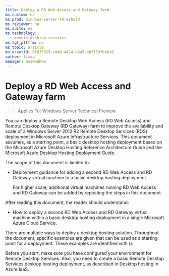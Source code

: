 ```yaml
---
title: Deploy a RD Web Access and Gateway farm
ms.custom: na
ms.prod: windows-server-threshold
ms.reviewer: na
ms.suite: na
ms.technology: 
  - remote-desktop-services
ms.tgt_pltfrm: na
ms.topic: article
ms.assetid: 6f837325-cd40-4414-a8a5-ebf759fbbb18
author: lizap
manager: msswadhwa
---
```

# Deploy a RD Web Access and Gateway farm

>Applies To: Windows Server Technical Preview

You can deploy a Remote Desktop Web Access (RD Web Access) and Remote Desktop Gateway (RD Gateway) farm to improve the availability and scale of a Windows Server 2012 R2 Remote Desktop Services (RDS) deployment in Microsoft Azure Infrastructure Services. This document assumes, as a starting point, a basic desktop hosting deployment based on the Microsoft Azure Desktop Hosting Reference Architecture Guide and the Microsoft Azure Desktop Hosting Deployment Guide.  
  
The scope of this document is limited to:  
- Deployment guidance for adding a second RD Web Access and RD Gateway virtual machine to a basic desktop hosting deployment.  
  
  For higher scale, additional virtual machines running RD Web Access and RD Gateway can be added by repeating the steps in this document.  

After reading this document, the reader should understand:  
  
- How to deploy a second RD Web Access and RD Gateway virtual machine within a basic desktop hosting deployment in a single Microsoft Azure Cloud Service.  
  
  
There are multiple ways to deploy a desktop hosting solution. Throughout the document, specific examples are given that can be used as a starting point for a deployment. These examples are identified with ().  
  
Before you start, make sure you have configured your environment for Remote Desktop Services. Also, you need to create a basic Remote Desktop Services desktop hosting deployment, as described in Desktop hosting in Azure IaaS.


